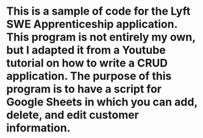 # This is a sample of code for the Lyft SWE Apprenticeship application. This program is not entirely my own, but I adapted it from a Youtube tutorial on how to write a CRUD application. The purpose of this program is to have a script for Google Sheets in which you can add, delete, and edit customer information.
